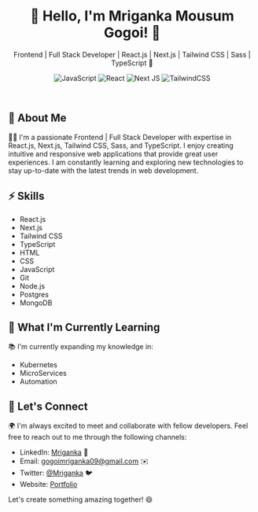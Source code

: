 <div align="center">
  <h1>👋 Hello, I'm Mriganka Mousum Gogoi! 🚀</h1>
  <p>Frontend | Full Stack Developer | React.js | Next.js | Tailwind CSS | Sass | TypeScript 🌈</p>

</div>


<div align="center" >
  
![JavaScript](https://img.shields.io/badge/javascript-%23323330.svg?style=for-the-badge&logo=javascript&logoColor=%23F7DF1E)
![React](https://img.shields.io/badge/react-%2320232a.svg?style=for-the-badge&logo=react&logoColor=%2361DAFB)
![Next JS](https://img.shields.io/badge/Next-black?style=for-the-badge&logo=next.js&logoColor=white)
![TailwindCSS](https://img.shields.io/badge/tailwindcss-%2338B2AC.svg?style=for-the-badge&logo=tailwind-css&logoColor=white)

</div>

<br>

## 📖 About Me

👨‍💻 I'm a passionate Frontend | Full Stack Developer with expertise in React.js, Next.js, Tailwind CSS, Sass, and TypeScript. I enjoy creating intuitive and responsive web applications that provide great user experiences. I am constantly learning and exploring new technologies to stay up-to-date with the latest trends in web development.

## ⚡️ Skills

-  React.js
-  Next.js
-  Tailwind CSS
-  TypeScript
-  HTML
-  CSS
-  JavaScript
-  Git 
- Node.js
- Postgres
- MongoDB

## 🌱 What I'm Currently Learning

📚 I'm currently expanding my knowledge in:
- Kubernetes
- MicroServices
- Automation 

## 🤝 Let's Connect

🌍 I'm always excited to meet and collaborate with fellow developers. Feel free to reach out to me through the following channels:

- LinkedIn: [Mriganka](https://www.linkedin.com/in/mriganka-gogoi/) 💼
- Email: gogoimriganka09@gmail.com ✉️
- Twitter: [@Mriganka](https://twitter.com/_Mriganka_) 🐦
- Website: [Portfolio](https://mrigankagogoi.com)

Let's create something amazing together! 😄
